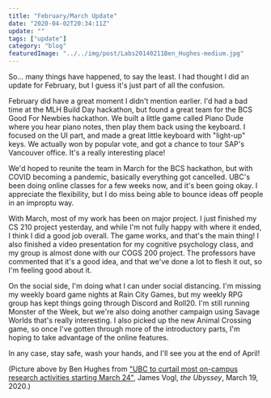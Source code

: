 ```yaml
---
title: "February/March Update"
date: "2020-04-02T20:34:11Z"
update: ""
tags: ["update"]
category: "blog"
featuredImage: "../../img/post/Labs20140211Ben_Hughes-medium.jpg"
---
```

So... many things have happened, to say the least. I had thought I did an 
update for February, but I guess it's just part of all the confusion.

February did have a great moment I didn't mention earlier. I'd had a bad time 
at the MLH Build Day hackathon, but found a great team for the BCS Good For 
Newbies hackathon. We built a little game called Piano Dude where you hear 
piano notes, then play them back using the keyboard. I focused on the UI part, 
and made a great little keyboard with "light-up" keys. We actually won by 
popular vote, and got a chance to tour SAP's Vancouver office. It's a really 
interesting place!

We'd hoped to reunite the team in March for the BCS hackathon, but with COVID 
becoming a pandemic, basically everything got cancelled. UBC's been doing 
online classes for a few weeks now, and it's been going okay. I appreciate the 
flexibility, but I do miss being able to bounce ideas off people in an 
improptu way.

With March, most of my work has been on major project. I just finished my CS 
210 project yesterday, and while I'm not fully happy with where it ended, I 
think I did a good job overall. The game works, and that's the main thing! I 
also finished a video presentation for my cognitive psychology class, and my 
group is almost done with our COGS 200 project. The professors have commented 
that it's a good idea, and that we've done a lot to flesh it out, so I'm 
feeling good about it.

On the social side, I'm doing what I can under social distancing. I'm missing 
my weekly board game nights at Rain City Games, but my weekly RPG group has 
kept things going through Discord and Roll20. I'm still running Monster of the 
Week, but we're also doing another campaign using Savage Worlds that's really 
interesting. I also picked up the new Animal Crossing game, so once I've gotten 
through more of the introductory parts, I'm hoping to take advantage of the 
online features.

In any case, stay safe, wash your hands, and I'll see you at the end of April!   

(Picture above by Ben Hughes from 
["UBC to curtail most on-campus research activities starting March 24"](https://www.ubyssey.ca/science/curtailing-research/),
James Vogl, _the Ubyssey_, March 19, 2020.)
